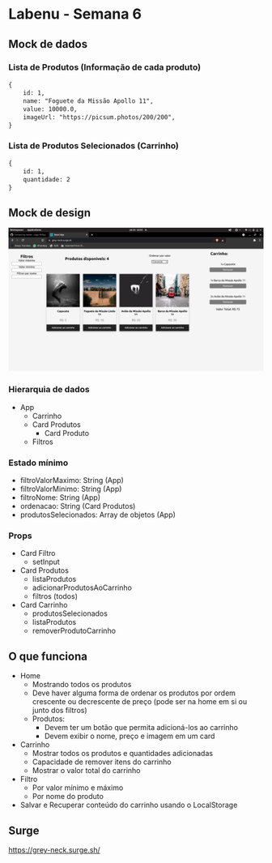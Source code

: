 # Labenu - Semana 6

## Mock de dados

### Lista de Produtos (Informação de cada produto)
```
{
	id: 1,
	name: "Foguete da Missão Apollo 11",
	value: 10000.0,
	imageUrl: "https://picsum.photos/200/200",
}
```
### Lista de Produtos Selecionados (Carrinho)
```
{
	id: 1,
	quantidade: 2
}
```
## Mock de design

<img src="Screenshot from 2021-07-25 16-55-56.png">


### Hierarquia de dados

- App
    - Carrinho
    - Card Produtos
        - Card Produto
    - Filtros

### Estado mínimo

- filtroValorMaximo: String (App)
- filtroValorMinimo: String (App)
- filtroNome: String (App)
- ordenacao: String (Card Produtos)
- produtosSelecionados: Array de objetos (App)

### Props

- Card Filtro
    - setInput
- Card Produtos
    - listaProdutos
    - adicionarProdutosAoCarrinho
    - filtros (todos)
- Card Carrinho
    - produtosSelecionados
    - listaProdutos
    - removerProdutoCarrinho


## O que funciona

- Home
    - Mostrando todos os produtos
    - Deve haver alguma forma de ordenar os produtos por ordem crescente ou decrescente de preço (pode ser na home em si ou junto dos filtros)
    - Produtos:
        - Devem ter um botão que permita adicioná-los ao carrinho
        - Devem exibir o nome, preço e imagem em um card
- Carrinho
    - Mostrar todos os produtos e quantidades adicionadas
    - Capacidade de remover itens do carrinho
    - Mostrar o valor total do carrinho
- Filtro
    - Por valor mínimo e máximo
    - Por nome do produto
- Salvar e Recuperar conteúdo do carrinho usando o LocalStorage

## Surge
https://grey-neck.surge.sh/

